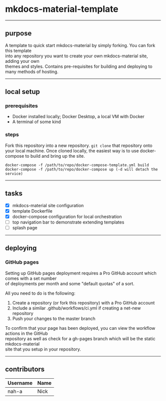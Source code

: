 # mkdocs-material-template
___
## purpose
A template to quick start mkdocs-material by simply forking.  You can fork this template   
into any repository you want to create your own mkdocs-material site, adding your own  
themes and styles. Contains pre-requisites for building and deploying to many methods of hosting.  

___
## local setup

### prerequisites

- Docker installed locally; Docker Desktop, a local VM with Docker
- A terminal of some kind

### steps

Fork this repository into a new repository. `git clone` that repository onto your local machine. 
Once cloned locally, the easiest way is to use docker-compose to build and bring up the site.  

```
docker-compose -f /path/to/repo/docker-compose-template.yml build  
docker-compose -f /path/to/repo/docker-compose up (-d will detach the service)  
```

___
## tasks

- [x] mkdocs-material site configuration
- [x] template Dockerfile 
- [x] docker-compose configuration for local orchestration
- [ ] top navigation bar to demonstrate extending templates
- [ ] splash page 

___
## deploying

### GitHub pages

Setting up GitHub pages deployment requires a Pro GitHub account which comes with a set number  
of deployments per month and some "default quotas" of a sort.  

All you need to do is the following:
1. Create a repository (or fork this repository) with a Pro GitHub account
2. Include a similar .github/workflows/ci.yml if creating a net-new repository
3. Push your changes to the master branch

To confirm that your page has been deployed, you can view the workflow actions in the GitHub  
repository as well as check for a gh-pages branch which will be the static mkdocs-material  
site that you setup in your repository.

___
## contributors

| Username | Name |
| ---------- | ---------- |
| nah-a | Nick |

